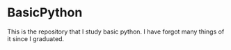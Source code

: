 # BasicPython

This is the repository that I study basic python.
I have forgot many things of it since I graduated.
